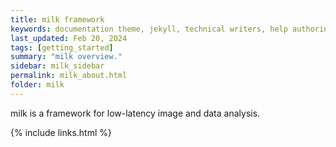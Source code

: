 ```yaml
---
title: milk framework
keywords: documentation theme, jekyll, technical writers, help authoring tools, hat replacements
last_updated: Feb 20, 2024
tags: [getting_started]
summary: "milk overview."
sidebar: milk_sidebar
permalink: milk_about.html
folder: milk
---
```


milk is a framework for low-latency image and data analysis.


{% include links.html %}
